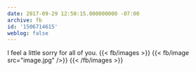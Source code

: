 ```yaml
---
date: 2017-09-29 12:50:15.000000000 -07:00
archive: fb
id: '1506714615'
weblog: false
---
```


I feel a little sorry for all of you.
{{< fb/images >}}
{{< fb/image src="image.jpg" />}}
{{< /fb/images >}}
